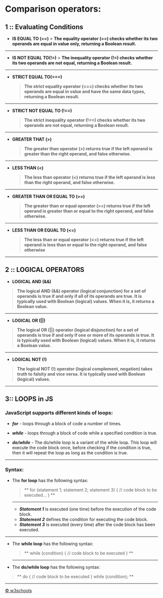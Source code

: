 # Comparison operators:  

## 1 :: Evaluating Conditions

   * **IS EQUAL TO (==)**
    > **The equality operator (==) checks whether its two operands are equal in value only, returning a Boolean result.**

--------------

   * **IS NOT EQUAL TO(!=)**
    > **The inequality operator (!=) checks whether its two operands are not equal, returning a Boolean result.**

--------------

 

* **STRICT EQUAL TO(===)**
   > **The strict equality operator (===) checks whether its two operands are equal in value and have the same data types, returning a Boolean result.**

--------------

* **STRICT NOT EQUAL TO (!==)**
   > **The strict inequality operator (!==) checks whether its two operands are not equal, returning a Boolean result.**

--------------

* **GREATER THAT (>)**
   > **The greater than operator (>) returns true if the left operand is greater than the right operand, and false otherwise.**

--------------

* **LESS THAN (<)**
  > **The less than operator (<) returns true if the left operand is less than the right operand, and false otherwise.**


--------------

* **GREATER THAN OR EQUAL TO (>=)**
   > **The greater than or equal operator (>=) returns true if the left operand is greater than or equal to the right operand, and false otherwise.**


--------------
* **LESS THAN OR EQUAL TO (<=)**
     > **The less than or equal operator (<=) returns true if the left operand is less than or equal to the right operand, and false otherwise**


--------------






## 2 :: LOGICAL OPERATORS

* **LOGICAL AND (&&)**
> **The logical AND (&&) operator (logical conjunction) for a set of operands is true if and only if all of its operands are true. It is typically used with Boolean (logical) values. When it is, it returns a Boolean value.**

---

* **LOGICAL OR (||)**
> **The logical OR (||) operator (logical disjunction) for a set of operands is true if and only if one or more of its operands is true. It is typically used with Boolean (logical) values. When it is, it returns a Boolean value.**

----

* **LOGICAL NOT (!)**
> **The logical NOT (!) operator (logical complement, negation) takes truth to falsity and vice versa. It is typically used with Boolean (logical) values.** 


---




## 3:: LOOPS in JS

### JavaScript supports different kinds of loops:

  * ***for*** - loops through a block of code a number of times.
  * ***while*** - loops through a block of code while a specified condition is true.

  * ***do/while*** - The do/while loop is a variant of the while loop. This loop will execute the code block once, before checking if the condition is true, then it will repeat the loop as long as the condition is true.

--------------

### Syntax:

 * The **for loop** has the following syntax:

   > ** for (statement 1; statement 2; statement 3) { 
     // code block to be executed... 
   } **

   ----

   * ***Statement 1*** is executed (one time) before the execution of the code block.
   * ***Statement 2*** defines the condition for executing the code block.
   * ***Statement 3*** is executed (every time) after the code block has been executed.


-------


 * The **while loop** has the following syntax:

   > ** while (condition) {
      // code block to be executed 
      } **

   ----

  
 * The **do/while loop** has the following syntax:
 > ** do {
  // code block to be executed
} while (condition); **


---

  
  [&copy; w3schools](https://www.w3schools.com/js/default.asp) 